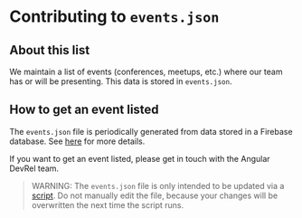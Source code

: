 # Contributing to `events.json`


## About this list

We maintain a list of events (conferences, meetups, etc.) where our team has or will be presenting.
This data is stored in `events.json`.


## How to get an event listed

The `events.json` file is periodically generated from data stored in a Firebase database.
See [here](https://github.com/angular/angular/blob/main/aio/scripts/generate-events/README.md) for more details.

If you want to get an event listed, please get in touch with the Angular DevRel team.
<!-- TODO(gkalpak): List specific ways to get in touch (e.g. Twitter, e-mail). -->

> WARNING:
> The `events.json` file is only intended to be updated via a [script](https://github.com/angular/angular/blob/main/aio/scripts/generate-events/index.mjs).
> Do not manually edit the file, because your changes will be overwritten the next time the script runs.
